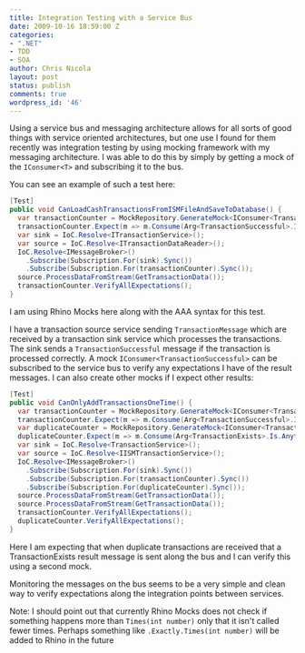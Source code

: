 ```yaml
---
title: Integration Testing with a Service Bus
date: 2009-10-16 18:59:00 Z
categories:
- ".NET"
- TDD
- SOA
author: Chris Nicola
layout: post
status: publish
comments: true
wordpress_id: '46'
---
```


Using a service bus and messaging architecture allows for all sorts of good things with service oriented architectures, but one use I found for them recently was integration testing by using mocking framework with my messaging architecture.  I was able to do this by simply by getting a mock of the `IConsumer<T>` and subscribing it to the bus. 

<!--more-->

You can see an example of such a test here:
    
```csharp
[Test]
public void CanLoadCashTransactionsFromISMFileAndSaveToDatabase() {
  var transactionCounter = MockRepository.GenerateMock<IConsumer<TransactionSuccessful>>();
  transactionCounter.Expect(m => m.Consume(Arg<TransactionSuccessful>.Is.Anything)).IgnoreArguments().Repeat.Times(6);
  var sink = IoC.Resolve<ITransactionService>();
  var source = IoC.Resolve<ITransactionDataReader>();
  IoC.Resolve<IMessageBroker>()
    .Subscribe(Subscription.For(sink).Sync())
    .Subscribe(Subscription.For(transactionCounter).Sync());
  source.ProcessDataFromStream(GetTransactionData());
  transactionCounter.VerifyAllExpectations();
}
```

I am using Rhino Mocks here along with the AAA syntax for this test. 

I have a transaction source service sending `TransactionMessage` which are received by a transaction sink service which processes the transactions.  The sink sends a `TransactionSuccessful` message if the transaction is processed correctly.  A mock `IConsumer<TransactionSuccessful>` can be subscribed to the service bus to verify any expectations I have of the result messages.  I can also create other mocks if I expect other results:
    
```csharp
[Test]
public void CanOnlyAddTransactionsOneTime() {
  var transactionCounter = MockRepository.GenerateMock<IConsumer<TransactionSuccessful>>();
  transactionCounter.Expect(m => m.Consume(Arg<TransactionSuccessful>.Is.Anything)).IgnoreArguments().Repeat.Times(6);
  var duplicateCounter = MockRepository.GenerateMock<IConsumer<TransactionExists>>();
  duplicateCounter.Expect(m => m.Consume(Arg<TransactionExists>.Is.Anything)).IgnoreArguments().Repeat.Times(6);
  var sink = IoC.Resolve<TransactionService>();
  var source = IoC.Resolve<IISMTransactionService>();
  IoC.Resolve<IMessageBroker>()
    .Subscribe(Subscription.For(sink).Sync())
    .Subscribe(Subscription.For(transactionCounter).Sync())
    .Subscribe(Subscription.For(duplicateCounter).Sync());
  source.ProcessDataFromStream(GetTransactionData());
  source.ProcessDataFromStream(GetTransactionData());
  transactionCounter.VerifyAllExpectations();
  duplicateCounter.VerifyAllExpectations();
}
```

Here I am expecting that when duplicate transactions are received that a TransactionExists result message is sent along the bus and I can verify this using a second mock.

Monitoring the messages on the bus seems to be a very simple and clean way to verify expectations along the integration points between services.

Note: I should point out that currently Rhino Mocks does not check if something happens more than `Times(int number)` only that it isn't called fewer times.  Perhaps something like `.Exactly.Times(int number)` will be added to Rhino in the future
